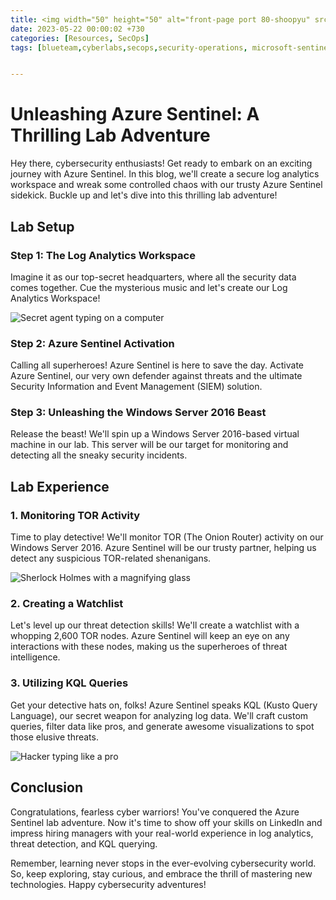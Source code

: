 ```yaml
---
title: <img width="50" height="50" alt="front-page port 80-shoopyu" src="https://www.thebigredgroup.com/wp-content/uploads/2021/06/top-six.jpg">Unleashing Azure Sentinel A thrilling lab Adventure🛡️
date: 2023-05-22 00:00:02 +730
categories: [Resources, SecOps]
tags: [blueteam,cyberlabs,secops,security-operations, microsoft-sentinel, siem, threat-hunting] # TAG names should always be lowercase


---
```



# Unleashing Azure Sentinel: A Thrilling Lab Adventure

Hey there, cybersecurity enthusiasts! Get ready to embark on an exciting journey with Azure Sentinel. In this blog, we'll create a secure log analytics workspace and wreak some controlled chaos with our trusty Azure Sentinel sidekick. Buckle up and let's dive into this thrilling lab adventure!

## Lab Setup

### Step 1: The Log Analytics Workspace

Imagine it as our top-secret headquarters, where all the security data comes together. Cue the mysterious music and let's create our Log Analytics Workspace!

![Secret agent typing on a computer](https://media.giphy.com/media/9GIE4bg4EV7UYFeP5B/giphy.gif)

### Step 2: Azure Sentinel Activation

Calling all superheroes! Azure Sentinel is here to save the day. Activate Azure Sentinel, our very own defender against threats and the ultimate Security Information and Event Management (SIEM) solution.



### Step 3: Unleashing the Windows Server 2016 Beast

Release the beast! We'll spin up a Windows Server 2016-based virtual machine in our lab. This server will be our target for monitoring and detecting all the sneaky security incidents.



## Lab Experience

### 1. Monitoring TOR Activity

Time to play detective! We'll monitor TOR (The Onion Router) activity on our Windows Server 2016. Azure Sentinel will be our trusty partner, helping us detect any suspicious TOR-related shenanigans.

![Sherlock Holmes with a magnifying glass](https://media.giphy.com/media/3o6Ztf4ZfqvUcEwRDW/giphy.gif)

### 2. Creating a Watchlist

Let's level up our threat detection skills! We'll create a watchlist with a whopping 2,600 TOR nodes. Azure Sentinel will keep an eye on any interactions with these nodes, making us the superheroes of threat intelligence.



### 3. Utilizing KQL Queries

Get your detective hats on, folks! Azure Sentinel speaks KQL (Kusto Query Language), our secret weapon for analyzing log data. We'll craft custom queries, filter data like pros, and generate awesome visualizations to spot those elusive threats.

![Hacker typing like a pro](https://media.giphy.com/media/BcJ2KvJf9H7vYifeIE/giphy.gif)

## Conclusion

Congratulations, fearless cyber warriors! You've conquered the Azure Sentinel lab adventure. Now it's time to show off your skills on LinkedIn and impress hiring managers with your real-world experience in log analytics, threat detection, and KQL querying.

Remember, learning never stops in the ever-evolving cybersecurity world. So, keep exploring, stay curious, and embrace the thrill of mastering new technologies. Happy cybersecurity adventures!



